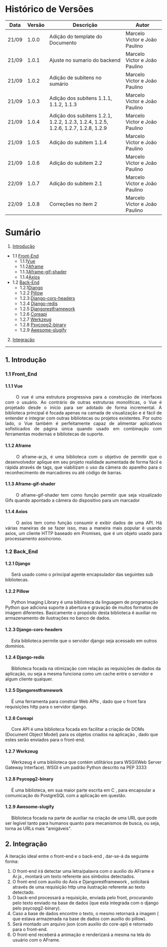 # Histórico de Versões

Data|Versão|Descrição|Autor
-|-|-|-
21/09|1.0.0|Adição do template do Documento| Marcelo Victor e João Paulino |
21/09|1.0.1|Ajuste no sumario do backend | Marcelo Victor e João Paulino |
21/09|1.0.2|Adição de subitens no sumário | Marcelo Victor e João Paulino |
21/09|1.0.3|Adição dos subitens 1.1.1, 1.1.2, 1.1.3 | Marcelo Victor e João Paulino |
21/09|1.0.4|Adição dos subitens 1.2.1, 1.2.2, 1.2.3, 1.2.4, 1.2.5, 1.2.6, 1.2.7, 1.2.8, 1.2.9 | Marcelo Victor e João Paulino |
21/09|1.0.5|Adição do subitem 1.1.4 | Marcelo Victor e João Paulino |
21/09|1.0.6|Adição do subitem 2.2 | Marcelo Victor e João Paulino |
22/09|1.0.7|Adição do subitem 2.1 | Marcelo Victor e João Paulino |
22/09|1.0.8|Correções no item 2 | Marcelo Victor e João Paulino |


# Sumário

1. [Introdução](#1)
  - 1.1 [Front-End](#1_1)
  	- 1.1.1[Vue](#1_1_1)
	- 1.1.2[Aframe](#1_1_2) 
	- 1.1.3[Aframe-gif-shader](#1_1_3)
	- 1.1.4[Axios](#1_1_4)
  - 1.2 [Back-End](#1_2)
	- 1.2.1[Django](#1_2_1)
	- 1.2.2 [Pillow](#1_2_2)
	- 1.2.3 [Django-cors-headers](#1_2_3)
	- 1.2.4 [Django-redis](#1_2_4)
	- 1.2.5 [Djangorestframework](#1_2_5)
	- 1.2.6 [Coreapi](#1_2_6)
	- 1.2.7 [Werkzeug](#1_2_7)
	- 1.2.8 [Psycopg2-binary](#1_2_8)
	- 1.2.9 [Awesome-slugify](#1_2_9)
2. [Integração](#2)
___
## 1. <a name="1">Introdução</a>

### 1.1 <a name ="1_1">Front_End</a>

#### 1.1.1 <a name ="1_1_1">Vue</a>

<p align="justify"> &emsp;&emsp; O vue é uma estrutura progressiva para a construção de interfaces com o usuário. Ao contrário de outras estruturas monolíticas, o Vue é projetado desde o início para ser adotado de forma incremental. A biblioteca principal é focada apenas na camada de visualização e é fácil de entender e integrar com outras bibliotecas ou projetos existentes. Por outro lado, o Vue também é perfeitamente capaz de alimentar aplicativos sofisticados de página única quando usado em combinação com ferramentas modernas e bibliotecas de suporte. </p>

#### 1.1.2 <a name ="1_1_2">Aframe</a>

<p align="justify"> &emsp;&emsp; O aframe-ar.js, é uma biblioteca com o objetivo de permitir que o desenvolvedor aplique em seu projeto realidade aumentada de forma fácil e rápida através de tags, que viabilizam o uso da câmera do aparelho para o reconhecimento de marcadores ou até código de barras. </p>

#### 1.1.3 <a name ="1_1_3">Aframe-gif-shader</a>

<p align="justify"> &emsp;&emsp; O aframe-gif-shader tem como função permitir que seja vizualizado Gifs quando apontado a câmera do dispositivo para um marcador </p>

#### 1.1.4 <a name ="1_1_4">Axios</a>

<p align="justify"> &emsp;&emsp; O axios tem como função consumir e exibir dados de uma API. Há várias maneiras de se fazer isso, mas a maneira mais popular é usando axios, um cliente HTTP baseado em Promises, que é um objeto usado para processamento assíncrono. </p>

### 1.2 <a name ="1_2">Back_End</a>

#### 1.2.1 <a name ="1_2_1">Django</a>
<p>&nbsp&nbsp&nbsp&nbsp
	Será usado como o principal agente encapsulador das seguintes sub bibliotecas.
</p>

#### 1.2.2 <a name ="1_2_2">Pillow</a>
<p>&nbsp&nbsp&nbsp&nbsp
	Python Imaging Library é uma biblioteca da linguagem de programação Python que adiciona suporte à abertura e gravação de muitos formatos de imagem diferentes. Basicamente o propósito desta biblioteca é auxiliar no armazenamento de ilustrações no banco de dados.
</p>

#### 1.2.3 <a name ="1_2_3">Django-cors-headers</a>
<p>&nbsp&nbsp&nbsp&nbsp
	Esta biblioteca permite que o servidor django seja acessado em outros domínios.
</p>

#### 1.2.4 <a name ="1_2_4">Django-redis</a>
<p>&nbsp&nbsp&nbsp&nbsp
	Biblioteca focada na otimização com relação as requisições de dados da aplicação, ou seja a mesma funciona como um cache entre o servidor e algum cliente qualquer.
</p>

#### 1.2.5 <a name ="1_2_5">Djangorestframework</a>
<p>&nbsp&nbsp&nbsp&nbsp
	É uma ferramenta para construir Web APIs , dado que o front fara requisições http para o servidor django.
</p>

#### 1.2.6 <a name ="1_2_6">Coreapi</a>
<p>&nbsp&nbsp&nbsp&nbsp
	Core API é uma biblioteca focada em facilitar a criação de DOMs (Document Object Model) para os objetos criados na aplicação , dado que estes serão enviados para o front-end.
</p>

#### 1.2.7 <a name ="1_2_7">Werkzeug</a>
<p>&nbsp&nbsp&nbsp&nbsp
	Werkzeug é uma biblioteca que contém utilitários para WSGI(Web Server Gateway Interface).
	WSGI é um padrão Python descrito na PEP 3333 
</p>

#### 1.2.8 <a name ="1_2_8">Psycopg2-binary</a>
<p>&nbsp&nbsp&nbsp&nbsp
	É uma biblioteca, em sua maior parte escrita em C , para encapsular a comunicação do PostgreSQL com a aplicação em questão.
</p>

#### 1.2.9 <a name ="1_2_9">Awesome-slugify</a>
<p>&nbsp&nbsp&nbsp&nbsp
	Biblioteca focada na parte de auxiliar na criação de uma URL que pode ser legível tanto para humanos quanto para mecanismos de busca, ou seja, torna as URLs mais "amigáveis".
</p>

## 2. <a name="2">Integração</a>
A iteração ideal entre o front-end e o back-end , dar-se-á da seguinte forma:
	<ol>
		<li>
			O front-end irá detectar uma letra/palavra com o auxilio do AFrame e Ar.js , montará um texto referente aos símbolos detectados.
		</li>
		<li>
		 O front-end com auxilio do Axis e Djangorestframework , solicitará através de uma requisição http uma ilustração referente ao texto detectado.
		 </li>
		<li>
		 O back-end processará a requisição, enviada pelo front, procurando pelo texto enviado na base de dados (que esta integrada com o django pelo psycopg2-binary).
		 </li>
		<li>
		 Caso a base de dados encontre o texto, o mesmo retornará a imagem ( que estava armazenada na base de dados com auxílio do pillow).
		 </li>
		<li>
		 Será montado um arquivo json (com auxilio do core-api) e retornado para o front-end.
		</li>
		<li>
		 O front-end receberá a animação e renderizará a mesma na tela do usuário com o AFrame.
		</li>
	</ol>